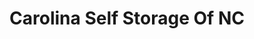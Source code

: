 ---
title: "Carolina Self Storage Of NC"
url: /clayton/carolina-self-storage-of-nc/
shop: Mieten
---